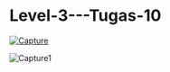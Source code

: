 # Level-3---Tugas-10
[
![Capture](https://user-images.githubusercontent.com/68935056/103778064-52246280-5064-11eb-9ed7-5af3ddc84fd4.PNG)
](url)

![Capture1](https://user-images.githubusercontent.com/68935056/103778252-8d269600-5064-11eb-8ce1-711865af9b8c.PNG)
